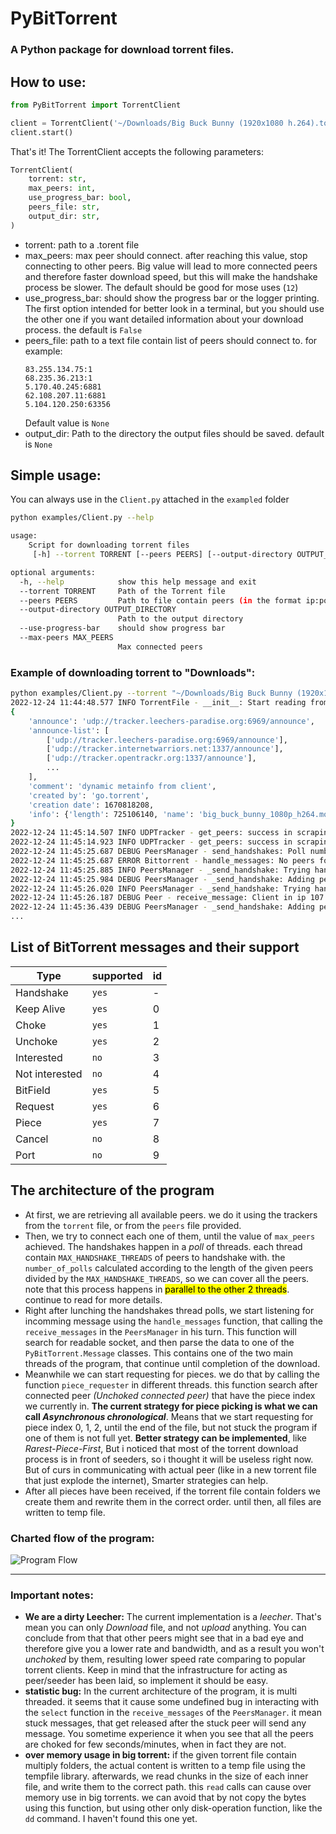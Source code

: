 # PyBitTorrent
### A Python package for download torrent files.

## How to use:

~~~python
from PyBitTorrent import TorrentClient

client = TorrentClient('~/Downloads/Big Buck Bunny (1920x1080 h.264).torrent')
client.start()
~~~

That's it!
The TorrentClient accepts the following parameters:

~~~python
TorrentClient(
    torrent: str,
    max_peers: int,
    use_progress_bar: bool,
    peers_file: str,
    output_dir: str,
)
~~~

* torrent: path to a .torent file
* max_peers: max peer should connect. after reaching this value, stop connecting to other peers. Big value will lead to
  more connected peers and therefore faster download speed, but this will make the handshake process be slower. The
  default should be good for mose uses (`12`)
* use_progress_bar: should show the progress bar or the logger printing. The first option intended for better look in a
  terminal, but you should use the other one if you want detailed information about your download process. the default
  is `False`
* peers_file: path to a text file contain list of peers should connect to. for example:
    ~~~text
    83.255.134.75:1
    68.235.36.213:1
    5.170.40.245:6881
    62.108.207.11:6881
    5.104.120.250:63356
    ~~~
  Default value is `None`
* output_dir: Path to the directory the output files should be saved. default is `None`

## Simple usage:

You can always use in the `Client.py` attached in the `exampled` folder

~~~bash
python examples/Client.py --help

usage: 
    Script for downloading torrent files
     [-h] --torrent TORRENT [--peers PEERS] [--output-directory OUTPUT_DIRECTORY] [--use-progress-bar] [--max-peers MAX_PEERS]

optional arguments:
  -h, --help            show this help message and exit
  --torrent TORRENT     Path of the Torrent file
  --peers PEERS         Path to file contain peers (in the format ip:port for each line)
  --output-directory OUTPUT_DIRECTORY
                        Path to the output directory
  --use-progress-bar    should show progress bar
  --max-peers MAX_PEERS
                        Max connected peers
~~~

### Example of downloading torrent to "Downloads":

~~~bash
python examples/Client.py --torrent "~/Downloads/Big Buck Bunny (1920x1080 h.264).torrent"--output-directory ~/Downloads
2022-12-24 11:44:48.577 INFO TorrentFile - __init__: Start reading from BitTorrent file
{
    'announce': 'udp://tracker.leechers-paradise.org:6969/announce',
    'announce-list': [
        ['udp://tracker.leechers-paradise.org:6969/announce'],
        ['udp://tracker.internetwarriors.net:1337/announce'],
        ['udp://tracker.opentrackr.org:1337/announce'],
        ...
    ],
    'comment': 'dynamic metainfo from client',
    'created by': 'go.torrent',
    'creation date': 1670818208,
    'info': {'length': 725106140, 'name': 'big_buck_bunny_1080p_h264.mov', 'piece length': 262144, 'pieces': ''}}
}
2022-12-24 11:45:14.507 INFO UDPTracker - get_peers: success in scraping udp://tracker.moeking.me:6969/announce got 88 peers
2022-12-24 11:45:14.923 INFO UDPTracker - get_peers: success in scraping udp://exodus.desync.com:6969/announce got 200 peers
2022-12-24 11:45:25.687 DEBUG PeersManager - send_handshakes: Poll number 1/13
2022-12-24 11:45:25.687 ERROR Bittorrent - handle_messages: No peers found, sleep for 2 seconds
2022-12-24 11:45:25.885 INFO PeersManager - _send_handshake: Trying handshake with peer 92.176.121.23
2022-12-24 11:45:25.984 DEBUG PeersManager - _send_handshake: Adding peer 92.176.121.23, 10982 which is 1/12
2022-12-24 11:45:26.020 INFO PeersManager - _send_handshake: Trying handshake with peer 107.190.125.222
2022-12-24 11:45:26.187 DEBUG Peer - receive_message: Client in ip 107.190.125.222 with id 00000000000000000000 disconnected
2022-12-24 11:45:36.439 DEBUG PeersManager - _send_handshake: Adding peer 189.179.233.150, 35087 which is 2/12
...
~~~

## List of BitTorrent messages and their support

| Type           | supported | id  |
|----------------|-----------|-----|
| Handshake      | `yes`     | -   |
| Keep Alive     | `yes`     | 0   |
| Choke          | `yes`     | 1   |
| Unchoke        | `yes`     | 2   |
| Interested     | `no`      | 3   |
| Not interested | `no`      | 4   |
| BitField       | `yes`     | 5   |
| Request        | `yes`     | 6   |
| Piece          | `yes`     | 7   |
| Cancel         | `no`      | 8   |
| Port           | `no`      | 9   |

## The architecture of the program
* At first, we are retrieving all available peers. we do it using the trackers from the `torrent` file, or from the `peers` file provided.
* Then, we try to connect each one of them, until the value of `max_peers` achieved. The handshakes happen in a *poll* of threads. each thread contain `MAX_HANDSHAKE_THREADS` of peers to handshake with. the `number_of_polls` calculated according to the length of the given peers divided by the `MAX_HANDSHAKE_THREADS`, so we can cover all the peers. note that this process happens in <mark>parallel to the other 2 threads</mark>. continue to read for more details.
* Right after lunching the handshakes thread polls, we start listening for incomming message using the `handle_messages` function, that calling the `receive_messages` in the `PeersManager` in his turn. This function will search for readable socket, and then parse the data to one of the `PyBitTorrent.Message` classes. This contains one of the two main threads of the program, that continue until completion of the download. 
* Meanwhile we can start requesting for pieces. we do that by calling the function `piece_requester` in different threads. this function search after connected peer *(Unchoked connected peer)* that have the piece index we currently in. **The current strategy for piece picking is what we can call *Asynchronous chronological***. Means that we start requesting for piece index 0, 1, 2, until the end of the file, but not stuck the program if one of them is not full yet. **Better strategy can be implemented**, like *Rarest-Piece-First*, But i noticed that most of the torrent download process is in front of seeders, so i thought it will be useless right now. But of curs in communicating with actual peer (like in a new torrent file that just explode the internet), Smarter strategies can help.
* After all pieces have been received, if the torrent file contain folders we create them and rewrite them in the correct order. until then, all files are written to temp file.
### Charted flow of the program:
![Program Flow](https://i.imgur.com/yuf03AS.png)

------
### Important notes:
* **We are a dirty Leecher:** The current implementation is a _leecher_. That's mean you can only *Download* file, and not *upload* anything. You can conclude from that that other peers might see that in a bad eye and therefore give you a lower rate and bandwidth, and as a result you won't *unchoked* by them, resulting lower speed rate comparing to popular torrent clients. Keep in mind that the infrastructure for acting as peer/seeder has been laid, so implement it should be easy.
* **statistic bug:** In the current architecture of the program, it is multi threaded. it seems that it cause some undefined bug in interacting with the `select` function in the `receive_messages` of the `PeersManager`. it mean stuck messages, that get released after the stuck peer will send any message. You sometime experience it when you see that all the peers are choked for few seconds/minutes, when in fact they are not.
* **over memory usage in big torrent:** if the given torrent file contain multiply folders, the actual content is written to a temp file using the tempfile library. afterwards, we read chunks in the size of each inner file, and write them to the correct path. this `read` calls can cause over memory use in big torrents. we can avoid that by not copy the bytes using this function, but using other only disk-operation function, like the `dd` command. I haven't found this one yet.  